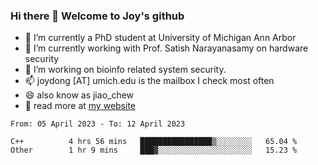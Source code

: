 ### Hi there 👋 Welcome to Joy's github

- 🔭 I’m currently a PhD student at University of Michigan Ann Arbor
- 🌱 I’m currently working with Prof. Satish Narayanasamy on hardware security
- 👯 I’m working on bioinfo related system security. 
- 📫 joydong [AT] umich.edu is the mailbox I check most often
- 😄 also know as jiao_chew
- 💬 read more at [my website](https://joydddd.github.io/)
<!--START_SECTION:waka-->

```text
From: 05 April 2023 - To: 12 April 2023

C++          4 hrs 56 mins   ████████████████▒░░░░░░░░   65.04 %
Other        1 hr 9 mins     ███▓░░░░░░░░░░░░░░░░░░░░░   15.23 %
```

<!--END_SECTION:waka-->
